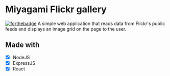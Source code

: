 # **Miyagami Flickr gallery**
[![forthebadge](https://forthebadge.com/images/badges/built-with-love.svg)](https://forthebadge.com)
A simple web application that reads data from Flickr's public feeds and displays an image grid on the page to the user. 

## Made with
- [x] NodeJS
- [x] ExpressJS
- [x] React